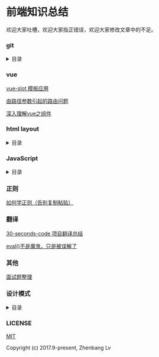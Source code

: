 # 前端知识总结

欢迎大家吐槽，欢迎大家指正错误，欢迎大家修改文章中的不足。

### git

<details>

<summary> 目录 </summary>

* [git repository](https://github.com/lvzhenbang/article/blob/master/git/git-repository.md)
* [git常用命令](https://github.com/lvzhenbang/article/blob/master/git/git-command.md)
* [git分支操作](https://github.com/lvzhenbang/article/blob/master/git/git-branch.md)
* [git分支管理策略](https://github.com/lvzhenbang/article/blob/master/git/git-branch-manage.md)
* [git提交记录操作](https://github.com/lvzhenbang/article/blob/master/git/git-commit-manage.md)
* [git合并分支（merge vs rebase）](https://github.com/lvzhenbang/article/blob/master/git/git-merge.md)
* [git 技巧使用](https://github.com/lvzhenbang/article/blob/master/git/git-skills.md)

</details>

### vue

[vue-slot 模板应用](https://github.com/lvzhenbang/article/blob/master/vue/vue-slot.html)

[由路径参数引起的路由问题](https://github.com/lvzhenbang/article/blob/master/vue/route/path-param.md)

[深入理解vue之组件](https://github.com/lvzhenbang/article/blob/master/vue/doc/render.md)

### html layout

<details>

<summary> 目录 </summary>

* [dom的发展由来](https://github.com/lvzhenbang/article/blob/master/dom.md)
* [如何实现元素的多列布局](https://github.com/lvzhenbang/article/blob/master/layout/n-clown.md)
* [position定位布局理解,元素的定位关系如absolute-fixed-absolute](https://github.com/lvzhenbang/article/blob/master/layout/position.html)
* [仿excel布局的表格](https://github.com/lvzhenbang/article/blob/master/layout/table.md)
* [移动端页面设计问题导致字体覆盖图标的解决方案](https://github.com/lvzhenbang/article/blob/master/layout/text-icon.md)
* [由字体引起的布局问题及解决方案](https://github.com/lvzhenbang/article/blob/master/layout/text-layout.md)
* [常用的页面布局方案](https://github.com/lvzhenbang/article/blob/master/layout/html-layout.md)
* [dialog新方案](https://github.com/lvzhenbang/article/blob/master/layout/dialog.md)
* [浮动的label](https://github.com/lvzhenbang/article/blob/master/layout/float-label.md)

</details>

### JavaScript

<details>
<summary>目录</summary>

* [js中的数组，数字，字符串反转](https://github.com/lvzhenbang/article/blob/master/js/js-reverse.md)
* [两个数组之间的几种常见操作](https://github.com/lvzhenbang/article/blob/master/js/twoArry.md)
* [给一个元素同时绑上click和dbclick事件所存在的问题详解](https://github.com/lvzhenbang/article/blob/master/js/single_double_click.md)
* [傻傻的分也分不清楚的property和attribute](https://github.com/lvzhenbang/article/blob/master/js/porp-attr.md)
* [老生常谈之闭包](https://github.com/lvzhenbang/article/blob/master/js/closure.md)
* [我们面试中在被问到闭包这个问题是要注意的几点](https://github.com/lvzhenbang/article/blob/master/js/closure-translate.md)
* [HTML5中的 `data-*` 如何处理数据详解](https://github.com/lvzhenbang/article/blob/master/js/data-attribute.md)
* [this,call和apply(这三个东西，如何牢牢记住)](https://github.com/lvzhenbang/article/blob/master/js/this-call-apply.md)
* [javascript 对象知识点梳理](https://github.com/lvzhenbang/article/blob/master/js/js-object.md)
* [javascript 创建对象的高级用法](https://github.com/lvzhenbang/article/blob/master/js/js-object-1.md)
* [javascript 开发中对象使用注意事项](https://github.com/lvzhenbang/article/blob/master/js/js-object2.md)
* [JavaScript 对象属性高级用法详解](https://github.com/lvzhenbang/article/blob/master/js/js-object3.md)
* [javascript 数组知识点梳理](https://github.com/lvzhenbang/article/blob/master/js/js-array.md)
* [JS 数组知识点梳理(二）](https://github.com/lvzhenbang/article/blob/master/js/js-array2.md)
* [JS 数组知识点梳理(三）](https://github.com/lvzhenbang/article/blob/master/js/js-array3.md)
* [javascript 函数知识点梳理](https://github.com/lvzhenbang/article/blob/master/js/js-function.md)
* [JS开发中函数知识点梳理(二）](https://github.com/lvzhenbang/article/blob/master/js/js-function-2.md)
* [JS开发中函数知识点梳理(三）](https://github.com/lvzhenbang/article/blob/master/js/js-function-3.md)
* [漫谈javascript函数式编程](https://github.com/lvzhenbang/article/blob/master/js/functional-programing.md)
* [漫谈promise使用场景](https://github.com/lvzhenbang/article/blob/master/js/promise.md)
* [JavaScript继承几种方式理解](https://github.com/lvzhenbang/article/blob/master/js/js-inherit.md)


</details>

### 正则

[如何学正则（告别复制粘贴）](https://github.com/lvzhenbang/article/blob/master/regular/introduce.md)

### 翻译

[30-seconds-code 项目翻译总结](https://github.com/lvzhenbang/article/blob/master/translate/30-seconds-code/index.md)

[eval()不是魔鬼，只是被误解了](https://github.com/lvzhenbang/article/blob/master/translate/eval.md)

### 其他

[面试题整理](https://github.com/lvzhenbang/article/blob/master/interview/index.md)

### 设计模式

<details>
<summary>目录</summary>

[高屋建瓴——设计模式](https://github.com/lvzhenbang/article/blob/master/design-pattern/index.md)

[面向对象的JavaScript](https://github.com/lvzhenbang/article/blob/master/design-pattern/oop-js.md)
	
[构造器 设计模式](https://github.com/lvzhenbang/article/blob/master/design-pattern/constructor.md)

[外观 设计模式](https://github.com/lvzhenbang/article/blob/master/design-pattern/facade.md)

[工厂 设计模式](https://github.com/lvzhenbang/article/blob/master/design-pattern/factory.md)

[观察者 设计模式](https://github.com/lvzhenbang/article/blob/master/design-pattern/observer.md)

[javascript 单例设计模式](https://github.com/lvzhenbang/article/blob/master/design-pattern/js-singleton.md)

[javascript 策略设计模式](https://github.com/lvzhenbang/article/blob/master/design-pattern/strategy.md)

[javascript 代理设计模式](https://github.com/lvzhenbang/article/blob/master/design-pattern/proxy-pattern.md)

[javascript 迭代器设计模式](https://github.com/lvzhenbang/article/blob/master/design-pattern/iterator.md)

[javascript 观察者模式](https://github.com/lvzhenbang/article/blob/master/design-pattern/js-observer.md)

[javascript 享元设计模式](https://github.com/lvzhenbang/article/blob/master/design-pattern/flyweight.md)

</details>


### LICENSE

[MIT](https://opensource.org/licenses/MIT)

Copyright (c) 2017.9-present, Zhenbang Lv
